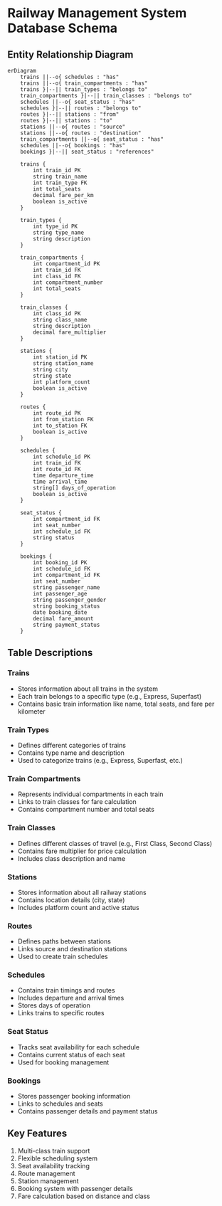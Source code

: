 # Railway Management System Database Schema

## Entity Relationship Diagram

```mermaid
erDiagram
    trains ||--o{ schedules : "has"
    trains ||--o{ train_compartments : "has"
    trains }|--|| train_types : "belongs to"
    train_compartments }|--|| train_classes : "belongs to"
    schedules ||--o{ seat_status : "has"
    schedules }|--|| routes : "belongs to"
    routes }|--|| stations : "from"
    routes }|--|| stations : "to"
    stations ||--o{ routes : "source"
    stations ||--o{ routes : "destination"
    train_compartments ||--o{ seat_status : "has"
    schedules ||--o{ bookings : "has"
    bookings }|--|| seat_status : "references"

    trains {
        int train_id PK
        string train_name
        int train_type FK
        int total_seats
        decimal fare_per_km
        boolean is_active
    }

    train_types {
        int type_id PK
        string type_name
        string description
    }

    train_compartments {
        int compartment_id PK
        int train_id FK
        int class_id FK
        int compartment_number
        int total_seats
    }

    train_classes {
        int class_id PK
        string class_name
        string description
        decimal fare_multiplier
    }

    stations {
        int station_id PK
        string station_name
        string city
        string state
        int platform_count
        boolean is_active
    }

    routes {
        int route_id PK
        int from_station FK
        int to_station FK
        boolean is_active
    }

    schedules {
        int schedule_id PK
        int train_id FK
        int route_id FK
        time departure_time
        time arrival_time
        string[] days_of_operation
        boolean is_active
    }

    seat_status {
        int compartment_id FK
        int seat_number
        int schedule_id FK
        string status
    }

    bookings {
        int booking_id PK
        int schedule_id FK
        int compartment_id FK
        int seat_number
        string passenger_name
        int passenger_age
        string passenger_gender
        string booking_status
        date booking_date
        decimal fare_amount
        string payment_status
    }
```

## Table Descriptions

### Trains

- Stores information about all trains in the system
- Each train belongs to a specific type (e.g., Express, Superfast)
- Contains basic train information like name, total seats, and fare per kilometer

### Train Types

- Defines different categories of trains
- Contains type name and description
- Used to categorize trains (e.g., Express, Superfast, etc.)

### Train Compartments

- Represents individual compartments in each train
- Links to train classes for fare calculation
- Contains compartment number and total seats

### Train Classes

- Defines different classes of travel (e.g., First Class, Second Class)
- Contains fare multiplier for price calculation
- Includes class description and name

### Stations

- Stores information about all railway stations
- Contains location details (city, state)
- Includes platform count and active status

### Routes

- Defines paths between stations
- Links source and destination stations
- Used to create train schedules

### Schedules

- Contains train timings and routes
- Includes departure and arrival times
- Stores days of operation
- Links trains to specific routes

### Seat Status

- Tracks seat availability for each schedule
- Contains current status of each seat
- Used for booking management

### Bookings

- Stores passenger booking information
- Links to schedules and seats
- Contains passenger details and payment status

## Key Features

1. Multi-class train support
2. Flexible scheduling system
3. Seat availability tracking
4. Route management
5. Station management
6. Booking system with passenger details
7. Fare calculation based on distance and class
